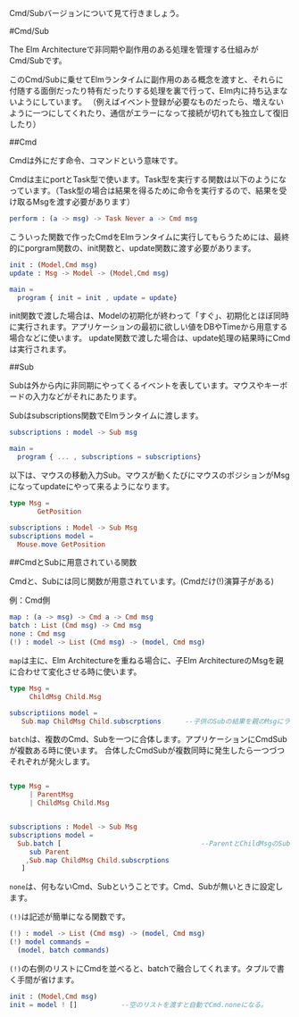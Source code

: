 
Cmd/Subバージョンについて見て行きましょう。

#Cmd/Sub

The Elm Architectureで非同期や副作用のある処理を管理する仕組みがCmd/Subです。

このCmd/Subに乗せてElmランタイムに副作用のある概念を渡すと、それらに付随する面倒だったり特有だったりする処理を裏で行って、Elm内に持ち込まないようにしています。
（例えばイベント登録が必要なものだったら、増えないように一つにしてくれたり、通信がエラーになって接続が切れても独立して復旧したり）

##Cmd

Cmdは外にだす命令、コマンドという意味です。

Cmdは主にportとTask型で使います。Task型を実行する関数は以下のようになっています。（Task型の場合は結果を得るために命令を実行するので、結果を受け取るMsgを渡す必要があります）


```elm
perform : (a -> msg) -> Task Never a -> Cmd msg
```

こういった関数で作ったCmdをElmランタイムに実行してもらうためには、最終的にporgram関数の、init関数と、update関数に渡す必要があります。

```elm
init : (Model,Cmd msg)
update : Msg -> Model -> (Model,Cmd msg)

main =
  program { init = init , update = update}
```

init関数で渡した場合は、Modelの初期化が終わって「すぐ」、初期化とほぼ同時に実行されます。アプリケーションの最初に欲しい値をDBやTimeから用意する場合などに使います。
update関数で渡した場合は、update処理の結果時にCmdは実行されます。


##Sub

Subは外から内に非同期にやってくるイベントを表しています。マウスやキーボードの入力などがそれにあたります。

Subはsubscriptions関数でElmランタイムに渡します。

```elm
subscriptions : model -> Sub msg

main =
  program { ... , subscriptions = subscriptions}
```

以下は、マウスの移動入力Sub。マウスが動くたびにマウスのポジションがMsgになってupdateにやって来るようになります。

```elm
type Msg =
       GetPosition

subscriptions : Model -> Sub Msg
subscriptions model =
  Mouse.move GetPosition
```

##CmdとSubに用意されている関数

Cmdと、Subには同じ関数が用意されています。(Cmdだけ(!)演算子がある)

例：Cmd側

```elm
map : (a -> msg) -> Cmd a -> Cmd msg
batch : List (Cmd msg) -> Cmd msg
none : Cmd msg
(!) : model -> List (Cmd msg) -> (model, Cmd msg)
```

`map`は主に、Elm Architectureを重ねる場合に、子Elm ArchitectureのMsgを親に合わせて変化させる時に使います。

```elm
type Msg =
     ChildMsg Child.Msg

subscriptiions model =
   Sub.map ChildMsg Child.subscrptions      --子供のSubの結果を親のMsgにラップする

```

`batch`は、複数のCmd、Subを一つに合体します。アプリケーションにCmdSubが複数ある時に使います。
合体したCmdSubが複数同時に発生したら一つづつそれぞれが発火します。

```elm

type Msg =
     | ParentMsg
     | ChildMsg Child.Msg


subscriptions : Model -> Sub Msg  
subscriptions model =
  Sub.batch [                                   --ParentとChildMsgのSubが、batchで融合してMsgになっているのがわかるかな？
     sub Parent
    ,Sub.map ChildMsg Child.subscrptions
   ]

```

`none`は、何もないCmd、Subということです。Cmd、Subが無いときに設定します。

`(!)`は記述が簡単になる関数です。

```elm
(!) : model -> List (Cmd msg) -> (model, Cmd msg)
(!) model commands =
  (model, batch commands)
```

`(!)`の右側のリストにCmdを並べると、batchで融合してくれます。タプルで書く手間が省けます。

```elm
init : (Model,Cmd msg)
init = model ! []           --空のリストを渡すと自動でCmd.noneになる。
```

